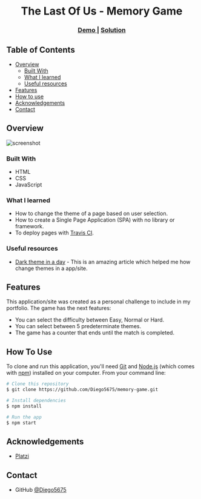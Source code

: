 <h1 align="center">The Last Of Us - Memory Game</h1>

<div align="center">
  <h3>
    <a href="https://diego5675.github.io/memory-game/">
      Demo
    </a>
    <span> | </span>
    <a href="https://github.com/Diego5675/memory-game">
      Solution
    </a>
  </h3>
</div>

## Table of Contents

- [Overview](#overview)
  - [Built With](#built-with)
  - [What I learned](#what-i-learned)
  - [Useful resources](#useful-resources)
- [Features](#features)
- [How to use](#how-to-use)
- [Acknowledgements](#acknowledgements)
- [Contact](#contact)

## Overview

![screenshot](https://user-images.githubusercontent.com/37351280/132427043-ed5458b2-d531-4d00-9dd6-d26bdbf00e7b.png)

### Built With

- HTML
- CSS
- JavaScript

### What I learned

- How to change the theme of a page based on user selection.
- How to create a Single Page Application (SPA) with no library or framework.
- To deploy pages with [Travis CI](https://www.travis-ci.com/).

### Useful resources

- [Dark theme in a day](https://mwichary.medium.com/dark-theme-in-a-day-3518dde2955a) - This is an amazing article which helped me how change themes in a app/site.

## Features

This application/site was created as a personal challenge to include in my portfolio. The game has the next features:

- You can select the difficulty between Easy, Normal or Hard.
- You can select between 5 predeterminate themes.
- The game has a counter that ends until the match is completed.

## How To Use

To clone and run this application, you'll need [Git](https://git-scm.com) and [Node.js](https://nodejs.org/en/download/) (which comes with [npm](http://npmjs.com)) installed on your computer. From your command line:

```bash
# Clone this repository
$ git clone https://github.com/Diego5675/memory-game.git

# Install dependencies
$ npm install

# Run the app
$ npm start
```

## Acknowledgements

- [Platzi](https://twitter.com/platzi)

## Contact

- GitHub [@Diego5675](https://github.com/Diego5675)

